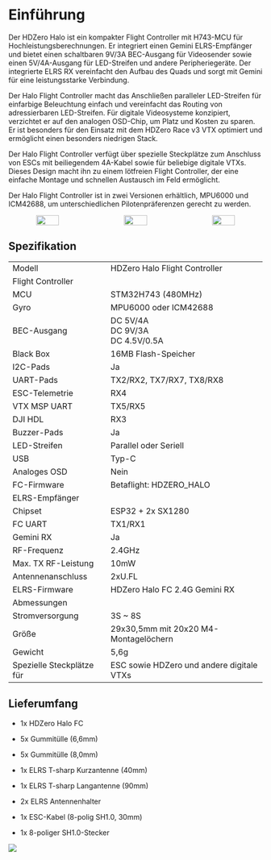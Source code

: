 # Einführung

Der HDZero Halo ist ein kompakter Flight Controller mit H743-MCU für Hochleistungsberechnungen. Er integriert einen Gemini ELRS-Empfänger und bietet einen schaltbaren 9V/3A BEC-Ausgang für Videosender sowie einen 5V/4A-Ausgang für LED-Streifen und andere Peripheriegeräte. Der integrierte ELRS RX vereinfacht den Aufbau des Quads und sorgt mit Gemini für eine leistungsstarke Verbindung.

Der Halo Flight Controller macht das Anschließen paralleler LED-Streifen für einfarbige Beleuchtung einfach und vereinfacht das Routing von adressierbaren LED-Streifen. Für digitale Videosysteme konzipiert, verzichtet er auf den analogen OSD-Chip, um Platz und Kosten zu sparen. Er ist besonders für den Einsatz mit dem HDZero Race v3 VTX optimiert und ermöglicht einen besonders niedrigen Stack.

Der Halo Flight Controller verfügt über spezielle Steckplätze zum Anschluss von ESCs mit beiliegendem 4A-Kabel sowie für beliebige digitale VTXs. Dieses Design macht ihn zu einem lötfreien Flight Controller, der eine einfache Montage und schnellen Austausch im Feld ermöglicht.

Der Halo Flight Controller ist in zwei Versionen erhältlich, MPU6000 und ICM42688, um unterschiedlichen Pilotenpräferenzen gerecht zu werden.

<div style="display: flex; justify-content: space-around; text-align: center; gap: 20px;">
<img src="/halomedia/image3.png" style="width:30%; height: 100%"><img src="/halomedia/image4.png" style="width:30%; height: 100%"> <img src="/halomedia/image5.jpg" style="width:30%; height: 100%">
</div>
<div class="page"></div>

## Spezifikation

<table id="table2">
<tr>
<td>Modell</td>
<td>HDZero Halo Flight Controller</td>
</tr>
<tr>
<td colspan="2">Flight Controller</td>
</tr>
<tr>
<td>MCU</td>
<td>STM32H743 (480MHz)</td>
</tr>
<tr>
<td>Gyro</td>
<td>MPU6000 oder ICM42688</td>
</tr>
<tr>
<td>BEC-Ausgang</td>
<td>DC 5V/4A <br>DC 9V/3A<br>DC 4.5V/0.5A</td>
</tr>
<tr>
<td>Black Box</td>
<td>16MB Flash-Speicher</td>
</tr>
<tr>
<td>I2C-Pads</td>
<td>Ja</td>
</tr>
<tr>
<td>UART-Pads</td>
<td>TX2/RX2, TX7/RX7, TX8/RX8</td>
</tr>
<tr>
<td>ESC-Telemetrie</td>
<td>RX4</td>
</tr>
<tr>
<td>VTX MSP UART</td>
<td>TX5/RX5</td>
</tr>
<tr>
<td>DJI HDL</td>
<td>RX3</td>
</tr>
<tr>
<td>Buzzer-Pads</td>
<td>Ja</td>
</tr>
<tr>
<td>LED-Streifen</td>
<td>Parallel oder Seriell</td>
</tr>
<tr>
<td>USB</td>
<td>Typ-C</td>
</tr>
<tr>
<td>Analoges OSD</td>
<td>Nein</td>
</tr>
<tr>
<td>FC-Firmware</td>
<td>Betaflight: HDZERO_HALO</td>
</tr>
<tr>
<td colspan="2">ELRS-Empfänger</td>
</tr>
<tr>
<td>Chipset</td>
<td>ESP32 + 2x SX1280</td>
</tr>
<tr>
<td>FC UART</td>
<td>TX1/RX1</td>
</tr>
<tr>
<td>Gemini RX</td>
<td>Ja</td>
</tr>
<tr>
<td>RF-Frequenz</td>
<td>2.4GHz</td>
</tr>
<tr>
<td>Max. TX RF-Leistung</td>
<td>10mW</td>
</tr>
<tr>
<td>Antennenanschluss</td>
<td>2xU.FL</td>
</tr>
<tr>
<td>ELRS-Firmware</td>
<td>HDZero Halo FC 2.4G Gemini RX</td>
</tr>
<tr>
<td colspan="2">Abmessungen</td>
</tr>
<tr>
<td>Stromversorgung</td>
<td>3S ~ 8S</td>
</tr>
<tr>
<td>Größe</td>
<td>29x30,5mm mit 20x20 M4-Montagelöchern</td>
</tr>
<tr>
<td>Gewicht</td>
<td>5,6g</td>
</tr>
<tr>
<td>Spezielle Steckplätze für</td>
<td>ESC sowie HDZero und andere digitale VTXs</td>
</tr>
</table>

<div class="page"></div>

## Lieferumfang

- 1x HDZero Halo FC

- 5x Gummitülle (6,6mm)

- 5x Gummitülle (8,0mm)

- 1x ELRS T-sharp Kurzantenne (40mm) 

- 1x ELRS T-sharp Langantenne (90mm)

- 2x ELRS Antennenhalter

- 1x ESC-Kabel (8-polig SH1.0, 30mm)

- 1x 8-poliger SH1.0-Stecker

<img src="/halomedia/image6.png" id="image6"><div class="page"></div>